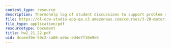 ```yaml
---
content_type: resource
description: Thermohelp log of student discussions to support problem sets.
file: https://ol-ocw-studio-app-qa.s3.amazonaws.com/courses/3-20-materials-at-equilibrium-sma-5111-fall-2003/dcaee39e50c2ca06aebced4e7f10e9e6_hw2_21_22.pdf
file_type: application/pdf
resourcetype: Document
title: hw2_21_22.pdf
uid: dcaee39e-50c2-ca06-aebc-ed4e7f10e9e6
---
```


